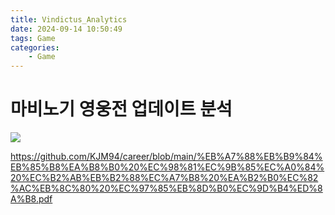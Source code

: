 ```yaml
---
title: Vindictus_Analytics
date: 2024-09-14 10:50:49
tags: Game
categories:
    - Game
---
```

# 마비노기 영웅전 업데이트 분석

![](/image/28590_39611_1959.png)

https://github.com/KJM94/career/blob/main/%EB%A7%88%EB%B9%84%EB%85%B8%EA%B8%B0%20%EC%98%81%EC%9B%85%EC%A0%84%20%EC%B2%AB%EB%B2%88%EC%A7%B8%20%EA%B2%B0%EC%82%AC%EB%8C%80%20%EC%97%85%EB%8D%B0%EC%9D%B4%ED%8A%B8.pdf